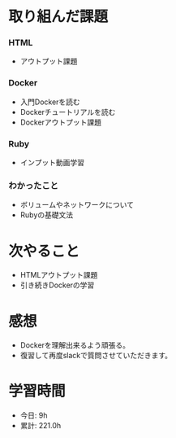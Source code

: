 # 取り組んだ課題
### HTML
* アウトプット課題
### Docker
* 入門Dockerを読む
* Dockerチュートリアルを読む
* Dockerアウトプット課題
### Ruby
* インプット動画学習
### わかったこと
* ボリュームやネットワークについて
* Rubyの基礎文法
# 次やること
* HTMLアウトプット課題
* 引き続きDockerの学習
# 感想
* Dockerを理解出来るよう頑張る。
* 復習して再度slackで質問させていただきます。
# 学習時間
* 今日: 9h
* 累計: 221.0h
